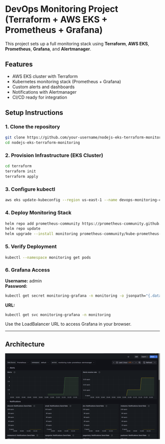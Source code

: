# DevOps Monitoring Project (Terraform + AWS EKS + Prometheus + Grafana)

This project sets up a full monitoring stack using **Terraform**, **AWS EKS**, **Prometheus**, **Grafana**, and **Alertmanager**.

## Features
- AWS EKS cluster with Terraform
- Kubernetes monitoring stack (Prometheus + Grafana)
- Custom alerts and dashboards
- Notifications with Alertmanager
- CI/CD ready for integration

## Setup Instructions

### 1. Clone the repository
```bash
git clone https://github.com/your-username/nodejs-eks-terraform-monitoring.git
cd nodejs-eks-terraform-monitoring
```

### 2. Provision Infrastructure (EKS Cluster)
```bash
cd terraform
terraform init
terraform apply
```

### 3. Configure kubectl
```bash
aws eks update-kubeconfig --region us-east-1 --name devops-monitoring-cluster
```

### 4. Deploy Monitoring Stack
```bash
helm repo add prometheus-community https://prometheus-community.github.io/helm-charts
helm repo update
helm upgrade --install monitoring prometheus-community/kube-prometheus-stack -f k8s/monitoring/prometheus-values.yaml
```

### 5. Verify Deployment
```bash
kubectl --namespace monitoring get pods
```

### 6. Grafana Access
**Username:** admin  
**Password:**
```bash
kubectl get secret monitoring-grafana -n monitoring -o jsonpath="{.data.admin-password}" | base64 -d
```

**URL:**
```bash
kubectl get svc monitoring-grafana -n monitoring
```

Use the LoadBalancer URL to access Grafana in your browser.

---

## Architecture
![Monitoring Architecture](grafana.png)
